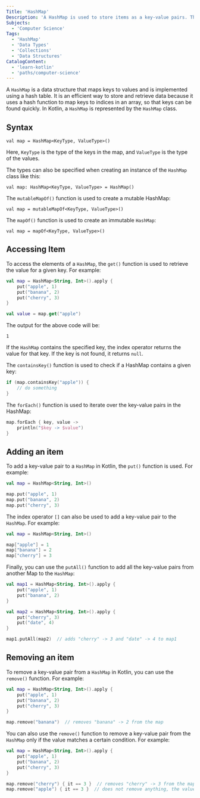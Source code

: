 ```yaml
---
Title: 'HashMap'
Description: 'A HashMap is used to store items as a key-value pairs. The keys and values can be of either same or different types.'
Subjects:
  - 'Computer Science'
Tags:
  - 'HashMap'
  - 'Data Types'
  - 'Collections'
  - 'Data Structures'
CatalogContent:
  - 'learn-kotlin'
  - 'paths/computer-science'
---
```


A `HashMap` is a data structure that maps keys to values and is implemented using a hash table. It is an efficient way to store and retrieve data because it uses a hash function to map keys to indices in an array, so that keys can be found quickly. In Kotlin, a `HashMap` is represented by the `HashMap` class.

## Syntax

```pseudo
val map = HashMap<KeyType, ValueType>()
```

Here, `KeyType` is the type of the keys in the map, and `ValueType` is the type of the values.

The types can also be specified when creating an instance of the `HashMap` class like this:

```pseudo
val map: HashMap<KeyType, ValueType> = HashMap()
```

The `mutableMapOf()` function is used to create a mutable HashMap:

```pseudo
val map = mutableMapOf<KeyType, ValueType>()
```

The `mapOf()` function is used to create an immutable `HashMap`:

```pseudo
val map = mapOf<KeyType, ValueType>()
```

## Accessing Item

To access the elements of a `HashMap`, the `get()` function is used to retrieve the value for a given key. For example:

```kotlin
val map = HashMap<String, Int>().apply {
    put("apple", 1)
    put("banana", 2)
    put("cherry", 3)
}

val value = map.get("apple")
```

The output for the above code will be:

```
1
```

If the `HashMap` contains the specified key, the index operator returns the value for that key. If the key is not found, it returns `null`.

The `containsKey()` function is used to check if a HashMap contains a given key:

```kotlin
if (map.containsKey("apple")) {
    // do something
}
```

The `forEach()` function is used to iterate over the key-value pairs in the HashMap:

```kotlin
map.forEach { key, value ->
    println("$key -> $value")
}
```

## Adding an item

To add a key-value pair to a `HashMap` in Kotlin, the `put()` function is used. For example:

```kotlin
val map = HashMap<String, Int>()

map.put("apple", 1)
map.put("banana", 2)
map.put("cherry", 3)
```

The index operator `[]` can also be used to add a key-value pair to the `HashMap`. For example:

```kotlin
val map = HashMap<String, Int>()

map["apple"] = 1
map["banana"] = 2
map["cherry"] = 3
```

Finally, you can use the `putAll()` function to add all the key-value pairs from another Map to the `HashMap`:

```kotlin
val map1 = HashMap<String, Int>().apply {
    put("apple", 1)
    put("banana", 2)
}

val map2 = HashMap<String, Int>().apply {
    put("cherry", 3)
    put("date", 4)
}

map1.putAll(map2)  // adds "cherry" -> 3 and "date" -> 4 to map1
```

## Removing an item

To remove a key-value pair from a `HashMap` in Kotlin, you can use the `remove()` function. For example:

```kotlin
val map = HashMap<String, Int>().apply {
    put("apple", 1)
    put("banana", 2)
    put("cherry", 3)
}

map.remove("banana")  // removes "banana" -> 2 from the map
```

You can also use the `remove()` function to remove a key-value pair from the `HashMap` only if the value matches a certain condition. For example:

```kotlin
val map = HashMap<String, Int>().apply {
    put("apple", 1)
    put("banana", 2)
    put("cherry", 3)
}

map.remove("cherry") { it == 3 }  // removes "cherry" -> 3 from the map
map.remove("apple") { it == 3 }  // does not remove anything, the value for "apple" is not 3
```
